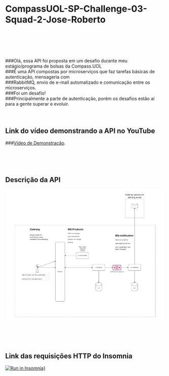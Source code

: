 # CompassUOL-SP-Challenge-03-Squad-2-Jose-Roberto<h1/>
<br/><br/><br/>

###Olá, essa API foi proposta em um desafio durante meu estágio/programa de bolsas da Compass.UOL<br/>
###É uma API compostas por microserviços que faz tarefas básicas de autenticação, mensageria com <br/>
###RabbitMQ, envio de e-mail automatizado e comunicação entre os microserviços.<br/>
###Foi um desafio!<br/>
###Principalmente a parte de autenticação, porém os desafios estão aí para a gente superar e evoluir.<br/>
<br/><br/>
## Link do vídeo demonstrando a API no YouTube

###[Vídeo de Demonstração](https://youtu.be/J27mm4EaD_g).


<br/><br/><br/>
## Descrição da API
<img src="description_api.png">

<br/><br/><br/>
## Link das requisições HTTP do Insomnia
[![Run in Insomnia}](https://insomnia.rest/images/run.svg)](https://insomnia.rest/run/?label=API%20Ecommerce%20MS&uri=https%3A%2F%2Fraw.githubusercontent.com%2Frobertojunior28%2FCompassUOL-SP-Challenge-03-Squad-2-Team-Soul-Society%2Fdevelope%2FInsomnia_http.json)

